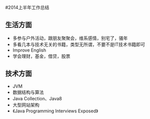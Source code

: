 #2014上半年工作总结

## 生活方面

* 多参与户外活动，跟朋友聚聚会，维系感情，别宅了，骚年
* 多看几本与技术无关的书籍，类型无所谓，不要不是IT技术书籍即可
* Improve English
* 学会理财，基金，借贷，股票

## 技术方面

* JVM
* 数据结构与算法
* Java Collection、Java8
* 大型网站架构
* 《Java Programming Interviews Exposed》
